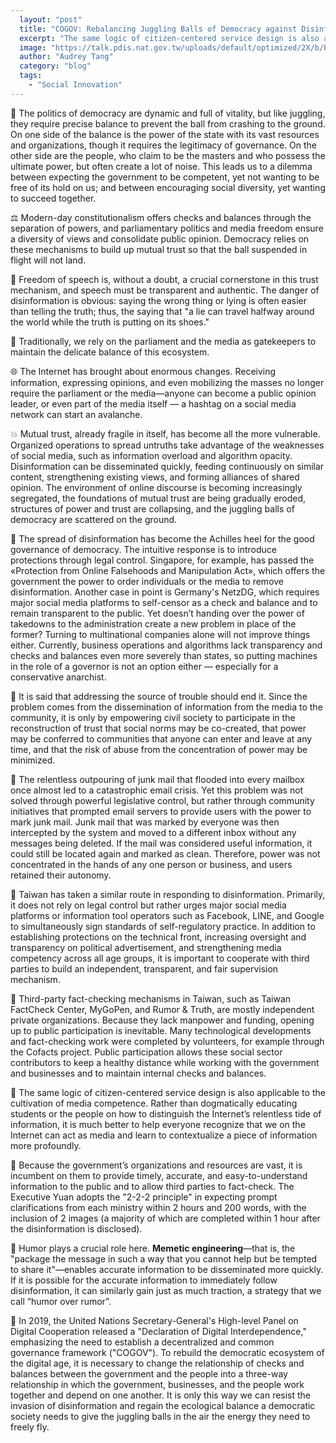 ```yaml
---
  layout: "post"
  title: "COGOV: Rebalancing Juggling Balls of Democracy against Disinformation"
  excerpt: "The same logic of citizen-centered service design is also applicable to the cultivation of media competence."
  image: "https://talk.pdis.nat.gov.tw/uploads/default/optimized/2X/b/b767afb58e1e32b1b9eb887707412b1a6db06188_2_1380x886.jpeg"
  author: "Audrey Tang"
  category: "blog"
  tags: 
    - "Social Innovation"
---
```


🤹 The politics of democracy are dynamic and full of vitality, but like juggling, they require precise balance to prevent the ball from crashing to the ground. On one side of the balance is the power of the state with its vast resources and organizations, though it requires the legitimacy of governance. On the other side are the people, who claim to be the masters and who possess the ultimate power, but often create a lot of noise. This leads us to a dilemma between expecting the government to be competent, yet not wanting to be free of its hold on us; and between encouraging social diversity, yet wanting to succeed together.

⚖️ Modern-day constitutionalism offers checks and balances through the separation of powers, and parliamentary politics and media freedom ensure a diversity of views and consolidate public opinion. Democracy relies on these mechanisms to build up mutual trust so that the ball suspended in flight will not land.

📢 Freedom of speech is, without a doubt, a crucial cornerstone in this trust mechanism, and speech must be transparent and authentic. The danger of disinformation is obvious: saying the wrong thing or lying is often easier than telling the truth; thus, the saying that "a lie can travel halfway around the world while the truth is putting on its shoes."

📰 Traditionally, we rely on the parliament and the media as gatekeepers to maintain the delicate balance of this ecosystem.

🌐 The Internet has brought about enormous changes. Receiving information, expressing opinions, and even mobilizing the masses no longer require the parliament or the media—anyone can become a public opinion leader, or even part of the media itself — a hashtag on a social media network can start an avalanche.

💥 Mutual trust, already fragile in itself, has become all the more vulnerable. Organized operations to spread untruths take advantage of the weaknesses of social media, such as information overload and algorithm opacity. Disinformation can be disseminated quickly, feeding continuously on similar content, strengthening existing views, and forming alliances of shared opinion. The environment of online discourse is becoming increasingly segregated, the foundations of mutual trust are being gradually eroded, structures of power and trust are collapsing, and the juggling balls of democracy are scattered on the ground.

🔔 The spread of disinformation has become the Achilles heel for the good governance of democracy. The intuitive response is to introduce protections through legal control. Singapore, for example, has passed the «Protection from Online Falsehoods and Manipulation Act», which offers the government the power to order individuals or the media to remove disinformation. Another case in point is Germany's NetzDG, which requires major social media platforms to self-censor as a check and balance and to remain transparent to the public. Yet doesn’t handing over the power of takedowns to the administration create a new problem in place of the former? Turning to multinational companies alone will not improve things either. Currently, business operations and algorithms lack transparency and checks and balances even more severely than states, so putting machines in the role of a governor is not an option either — especially for a conservative anarchist.

🔔 It is said that addressing the source of trouble should end it. Since the problem comes from the dissemination of information from the media to the community, it is only by empowering civil society to participate in the reconstruction of trust that social norms may be co-created, that power may be conferred to communities that anyone can enter and leave at any time, and that the risk of abuse from the concentration of power may be minimized.

📧 The relentless outpouring of junk mail that flooded into every mailbox once almost led to a catastrophic email crisis. Yet this problem was not solved through powerful legislative control, but rather through community initiatives that prompted email servers to provide users with the power to mark junk mail. Junk mail that was marked by everyone was then intercepted by the system and moved to a different inbox without any messages being deleted. If the mail was considered useful information, it could still be located again and marked as clean. Therefore, power was not concentrated in the hands of any one person or business, and users retained their autonomy.

💊 Taiwan has taken a similar route in responding to disinformation. Primarily, it does not rely on legal control but rather urges major social media platforms or information tool operators such as Facebook, LINE, and Google to simultaneously sign standards of self-regulatory practice. In addition to establishing protections on the technical front, increasing oversight and transparency on political advertisement, and strengthening media competency across all age groups, it is important to cooperate with third parties to build an independent, transparent, and fair supervision mechanism.

🔬 Third-party fact-checking mechanisms in Taiwan, such as Taiwan FactCheck Center, MyGoPen, and Rumor & Truth, are mostly independent private organizations. Because they lack manpower and funding, opening up to public participation is inevitable. Many technological developments and fact-checking work were completed by volunteers, for example through the Cofacts project. Public participation allows these social sector contributors to keep a healthy distance while working with the government and businesses and to maintain internal checks and balances.

📖 The same logic of citizen-centered service design is also applicable to the cultivation of media competence. Rather than dogmatically educating students or the people on how to distinguish the Internet’s relentless tide of information, it is much better to help everyone recognize that we on the Internet can act as media and learn to contextualize a piece of information more profoundly.

🔢 Because the government’s organizations and resources are vast, it is incumbent on them to provide timely, accurate, and easy-to-understand information to the public and to allow third parties to fact-check. The Executive Yuan adopts the "2-2-2 principle" in expecting prompt clarifications from each ministry within 2 hours and 200 words, with the inclusion of 2 images (a majority of which are completed within 1 hour after the disinformation is disclosed).

🤣 Humor plays a crucial role here. **Memetic engineering**—that is, the "package the message in such a way that you cannot help but be tempted to share it"—enables accurate information to be disseminated more quickly. If it is possible for the accurate information to immediately follow disinformation, it can similarly gain just as much traction, a strategy that we call “humor over rumor”.

🌈 In 2019, the United Nations Secretary-General's High-level Panel on Digital Cooperation released a "Declaration of Digital Interdependence," emphasizing the need to establish a decentralized and common governance framework ("COGOV"). To rebuild the democratic ecosystem of the digital age, it is necessary to change the relationship of checks and balances between the government and the people into a three-way relationship in which the government, businesses, and the people work together and depend on one another. It is only this way we can resist the invasion of disinformation and regain the ecological balance a democratic society needs to give the juggling balls in the air the energy they need to freely fly.

